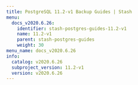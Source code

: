 ```yaml
---
title: PostgreSQL 11.2-v1 Backup Guides | Stash
menu:
  docs_v2020.6.26:
    identifier: stash-postgres-guides-11.2-v1
    name: 11.2-v1
    parent: stash-postgres-guides
    weight: 30
menu_name: docs_v2020.6.26
info:
  catalog: v2020.6.26
  subproject_version: 11.2-v1
  version: v2020.6.26
---
```


